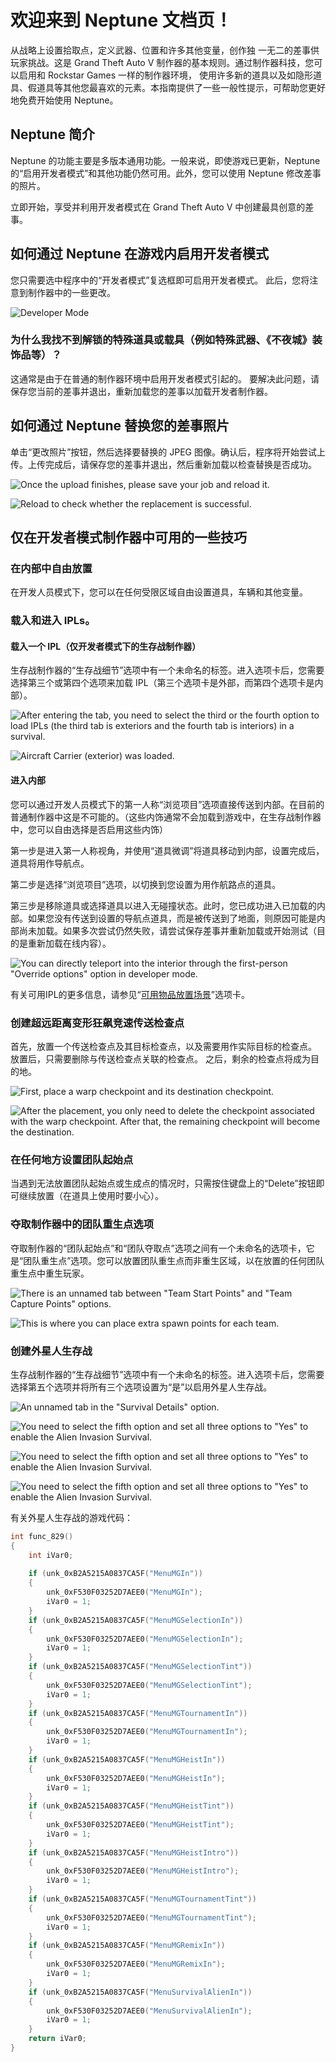 # 欢迎来到 Neptune 文档页！

从战略上设置拾取点，定义武器、位置和许多其他变量，创作独 一无二的差事供玩家挑战。这是 Grand Theft Auto V 制作器的基本规则。通过制作器科技，您可以启用和 Rockstar Games 一样的制作器环境， 使用许多新的道具以及如隐形道具、假道具等其他您最喜欢的元素。本指南提供了一些一般性提示，可帮助您更好地免费开始使用 Neptune。

## Neptune 简介

Neptune 的功能主要是多版本通用功能。一般来说，即使游戏已更新，Neptune 的“启用开发者模式”和其他功能仍然可用。此外，您可以使用 Neptune 修改差事的照片。

立即开始，享受并利用开发者模式在 Grand Theft Auto V 中创建最具创意的差事。

## 如何通过 Neptune 在游戏内启用开发者模式

您只需要选中程序中的“开发者模式”复选框即可启用开发者模式。 此后，您将注意到制作器中的一些更改。

![Developer Mode](https://www.neptune.work/images/upload/dev-creator-interface.jpg)

### 为什么我找不到解锁的特殊道具或载具（例如特殊武器、《不夜城》装饰品等）？

这通常是由于在普通的制作器环境中启用开发者模式引起的。 要解决此问题，请保存您当前的差事并退出，重新加载您的差事以加载开发者制作器。

## 如何通过 Neptune 替换您的差事照片

单击“更改照片”按钮，然后选择要替换的 JPEG 图像。确认后，程序将开始尝试上传。上传完成后，请保存您的差事并退出，然后重新加载以检查替换是否成功。

![Once the upload finishes, please save your job and reload it.](https://www.neptune.work/images/upload/replacejobphoto-1.jpg)

![Reload to check whether the replacement is successful.](https://www.neptune.work/images/upload/replacejobphoto-2.jpg)

## 仅在开发者模式制作器中可用的一些技巧

### 在内部中自由放置

在开发人员模式下，您可以在任何受限区域自由设置道具，车辆和其他变量。

### 载入和进入 IPLs。

#### 载入一个 IPL（仅开发者模式下的生存战制作器）

生存战制作器的“生存战细节”选项中有一个未命名的标签。进入选项卡后，您需要选择第三个或第四个选项来加载 IPL（第三个选项卡是外部，而第四个选项卡是内部）。

![After entering the tab, you need to select the third or the fourth option to load IPLs (the third tab is exteriors and the fourth tab is interiors) in a survival.
](https://www.neptune.work/images/upload/survivaliplsoptions.jpg)

![Aircraft Carrier (exterior) was loaded.](https://www.neptune.work/images/upload/survivalenableaircraftcarrier.jpg)

#### 进入内部
您可以通过开发人员模式下的第一人称“浏览项目”选项直接传送到内部。在目前的普通制作器中这是不可能的。（这些内饰通常不会加载到游戏中，在生存战制作器中，您可以自由选择是否启用这些内饰）

第一步是进入第一人称视角，并使用“道具微调”将道具移动到内部，设置完成后，道具将用作导航点。

第二步是选择“浏览项目”选项，以切换到您设置为用作航路点的道具。

第三步是移除道具或选择道具以进入无碰撞状态。此时，您已成功进入已加载的内部。如果您没有传送到设置的导航点道具，而是被传送到了地面，则原因可能是内部尚未加载。如果多次尝试仍然失败，请尝试保存差事并重新加载或开始测试（目的是重新加载在线内容）。

![You can directly teleport into the interior through the first-person "Override options" option in developer mode.](https://www.neptune.work/images/upload/teleporttointerior.jpg)

有关可用IPL的更多信息，请参见“[可用物品放置场景](https://www.neptune.work/#/zh/ipls)”选项卡。

### 创建超远距离变形狂飙竞速传送检查点

首先，放置一个传送检查点及其目标检查点，以及需要用作实际目标的检查点。 放置后，只需要删除与传送检查点关联的检查点。 之后，剩余的检查点将成为目的地。

![First, place a warp checkpoint and its destination checkpoint.](https://www.neptune.work/images/upload/placesuperlongwarpcheckpoint-1.jpg)

![After the placement, you only need to delete the checkpoint associated with the warp checkpoint. After that, the remaining checkpoint will become the destination.](https://www.neptune.work/images/upload/placesuperlongwarpcheckpoint-2.jpg)

### 在任何地方设置团队起始点

当遇到无法放置团队起始点或生成点的情况时，只需按住键盘上的“Delete”按钮即可继续放置（在道具上使用时要小心）。

### 夺取制作器中的团队重生点选项

夺取制作器的“团队起始点”和“团队夺取点”选项之间有一个未命名的选项卡，它是“团队重生点”选项。您可以放置团队重生点而非重生区域，以在放置的任何团队重生点中重生玩家。

![There is an unnamed tab between "Team Start Points" and "Team Capture Points" options.](https://www.neptune.work/images/upload/teamrespawnpoint-1.jpg)

![This is where you can place extra spawn points for each team.](https://www.neptune.work/images/upload/teamrespawnpoint-2.jpg)

### 创建外星人生存战

生存战制作器的“生存战细节”选项中有一个未命名的标签。进入选项卡后，您需要选择第五个选项并将所有三个选项设置为“是”以启用外星人生存战。

![An unnamed tab in the "Survival Details" option.](https://www.neptune.work/images/upload/survival-dev-options.jpg)

![You need to select the fifth option and set all three options to "Yes" to enable the Alien Invasion Survival.](https://www.neptune.work/images/upload/menusurvivalalienin.jpg)

![You need to select the fifth option and set all three options to "Yes" to enable the Alien Invasion Survival.](https://www.neptune.work/images/upload/enablealiensurvival.jpg)

![You need to select the fifth option and set all three options to "Yes" to enable the Alien Invasion Survival.](https://www.neptune.work/images/upload/aliensurvivalstart.jpg)

有关外星人生存战的游戏代码：

```c
int func_829()
{
    int iVar0;
    
    if (unk_0xB2A5215A0837CA5F("MenuMGIn"))
    {
        unk_0xF530F03252D7AEE0("MenuMGIn");
        iVar0 = 1;
    }
    if (unk_0xB2A5215A0837CA5F("MenuMGSelectionIn"))
    {
        unk_0xF530F03252D7AEE0("MenuMGSelectionIn");
        iVar0 = 1;
    }
    if (unk_0xB2A5215A0837CA5F("MenuMGSelectionTint"))
    {
        unk_0xF530F03252D7AEE0("MenuMGSelectionTint");
        iVar0 = 1;
    }
    if (unk_0xB2A5215A0837CA5F("MenuMGTournamentIn"))
    {
        unk_0xF530F03252D7AEE0("MenuMGTournamentIn");
        iVar0 = 1;
    }
    if (unk_0xB2A5215A0837CA5F("MenuMGHeistIn"))
    {
        unk_0xF530F03252D7AEE0("MenuMGHeistIn");
        iVar0 = 1;
    }
    if (unk_0xB2A5215A0837CA5F("MenuMGHeistTint"))
    {
        unk_0xF530F03252D7AEE0("MenuMGHeistTint");
        iVar0 = 1;
    }
    if (unk_0xB2A5215A0837CA5F("MenuMGHeistIntro"))
    {
        unk_0xF530F03252D7AEE0("MenuMGHeistIntro");
        iVar0 = 1;
    }
    if (unk_0xB2A5215A0837CA5F("MenuMGTournamentTint"))
    {
        unk_0xF530F03252D7AEE0("MenuMGTournamentTint");
        iVar0 = 1;
    }
    if (unk_0xB2A5215A0837CA5F("MenuMGRemixIn"))
    {
        unk_0xF530F03252D7AEE0("MenuMGRemixIn");
        iVar0 = 1;
    }
    if (unk_0xB2A5215A0837CA5F("MenuSurvivalAlienIn"))
    {
        unk_0xF530F03252D7AEE0("MenuSurvivalAlienIn");
        iVar0 = 1;
    }
    return iVar0;
}
```
